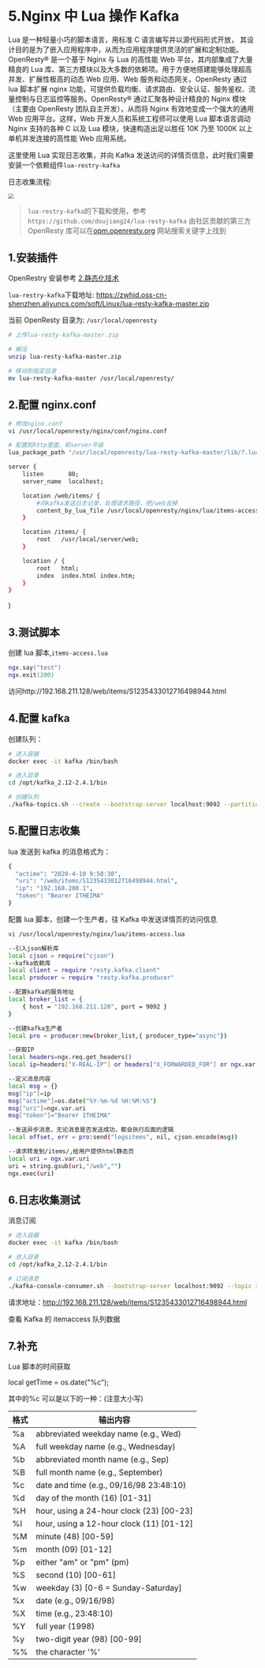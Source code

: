 # 5.Nginx 中 Lua 操作 Kafka

Lua 是一种轻量小巧的脚本语言，用标准 C 语言编写并以源代码形式开放， 其设计目的是为了嵌入应用程序中，从而为应用程序提供灵活的扩展和定制功能。
​ OpenResty® 是一个基于 Nginx 与 Lua 的高性能 Web 平台，其内部集成了大量精良的 Lua 库、第三方模块以及大多数的依赖项。用于方便地搭建能够处理超高并发、扩展性极高的动态 Web 应用、Web 服务和动态网关。OpenResty 通过 lua 脚本扩展 nginx 功能，可提供负载均衡、请求路由、安全认证、服务鉴权、流量控制与日志监控等服务。
​ OpenResty® 通过汇聚各种设计精良的 Nginx 模块（主要由 OpenResty 团队自主开发），从而将 Nginx 有效地变成一个强大的通用 Web 应用平台。这样，Web 开发人员和系统工程师可以使用 Lua 脚本语言调动 Nginx 支持的各种 C 以及 Lua 模块，快速构造出足以胜任 10K 乃至 1000K 以上单机并发连接的高性能 Web 应用系统。

这里使用 Lua 实现日志收集，并向 Kafka 发送访问的详情页信息，此时我们需要安装一个依赖组件`lua-restry-kafka`

日志收集流程:

<img src="https://zwhid.oss-cn-shenzhen.aliyuncs.com/blog/e9VjG4-e9VjG4.png" style="zoom: 67%;" />

> `lua-restry-kafka`的下载和使用，参考`https://github.com/doujiang24/lua-resty-kafka`
> 由社区贡献的第三方 OpenResty 库可以在[opm.openresty.org](https://opm.openresty.org/) 网站搜索关键字上找到

## 1.安装插件

OpenRestry 安装参考 [2.静态化技术](./2.静态化技术.md)

`lua-restry-kafka`下载地址: https://zwhid.oss-cn-shenzhen.aliyuncs.com/soft/Linux/lua-resty-kafka-master.zip

当前 OpenResty 目录为: `/usr/local/openresty`

```bash
# 上传lua-resty-kafka-master.zip

# 解压
unzip lua-resty-kafka-master.zip

# 移动到指定目录
mv lua-resty-kafka-master /usr/local/openresty/
```

## 2.配置 nginx.conf

```bash
# 修改nginx.conf
vi /usr/local/openresty/nginx/conf/nginx.conf
```

```bash
# 配置到http里面，和server平级
lua_package_path "/usr/local/openresty/lua-resty-kafka-master/lib/?.lua;;";

server {
    listen       80;
    server_name  localhost;

    location /web/items/ {
        #向kafka发送日志记录，处理请求路径，把/web去掉
        content_by_lua_file /usr/local/openresty/nginx/lua/items-access.lua;
    }

    location /items/ {
        root   /usr/local/server/web;
    }

    location / {
        root   html;
        index  index.html index.htm;
    }
}
```

)

## 3.测试脚本

创建 lua 脚本,`items-access.lua`

```lua
ngx.say("test")
ngx.exit(200)
```

访问http://192.168.211.128/web/items/S1235433012716498944.html

## 4.配置 kafka

创建队列：

```bash
# 进入容器
docker exec -it kafka /bin/bash

# 进入目录
cd /opt/kafka_2.12-2.4.1/bin

# 创建队列
./kafka-topics.sh --create --bootstrap-server localhost:9092 --partitions 1 --replication-factor 1 --topic itemaccess
```

## 5.配置日志收集

lua 发送到 kafka 的消息格式为：

```bash
{
  "actime": "2020-4-10 9:50:30",
  "uri": "/web/items/S1235433012716498944.html",
  "ip": "192.168.200.1",
  "token": "Bearer ITHEIMA"
}
```

配置 lua 脚本，创建一个生产者，往 Kafka 中发送详情页的访问信息

```bash
vi /usr/local/openresty/nginx/lua/items-access.lua
```

```bash
--引入json解析库
local cjson = require("cjson")
--kafka依赖库
local client = require "resty.kafka.client"
local producer = require "resty.kafka.producer"

--配置kafka的服务地址
local broker_list = {
	{ host = "192.168.211.128", port = 9092 }
}

--创建kafka生产者
local pro = producer:new(broker_list,{ producer_type="async"})

--获取IP
local headers=ngx.req.get_headers()
local ip=headers["X-REAL-IP"] or headers["X_FORWARDED_FOR"] or ngx.var.remote_addr or "0.0.0.0"

--定义消息内容
local msg = {}
msg["ip"]=ip
msg["actime"]=os.date("%Y-%m-%d %H:%M:%S")
msg["uri"]=ngx.var.uri
msg["token"]="Bearer ITHEIMA"

--发送异步消息，无论消息是否发送成功，都会执行后面的逻辑
local offset, err = pro:send("logsitems", nil, cjson.encode(msg))

--请求转发到/items/,给用户提供html静态页
local uri = ngx.var.uri
uri = string.gsub(uri,"/web","")
ngx.exec(uri)
```

## 6.日志收集测试

消息订阅

```bash
# 进入容器
docker exec -it kafka /bin/bash

# 进入目录
cd /opt/kafka_2.12-2.4.1/bin

# 订阅消息
./kafka-console-consumer.sh --bootstrap-server localhost:9092 --topic itemaccess --from-beginning
```

请求地址：<http://192.168.211.128/web/items/S1235433012716498944.html>

查看 Kafka 的 itemaccess 队列数据

## 7.补充

Lua 脚本的时间获取

local getTime = os.date("%c");

其中的%c 可以是以下的一种：(注意大小写)

| 格式 | 输出内容                                 |
| ---- | ---------------------------------------- |
| %a   | abbreviated weekday name (e.g., Wed)     |
| %A   | full weekday name (e.g., Wednesday)      |
| %b   | abbreviated month name (e.g., Sep)       |
| %B   | full month name (e.g., September)        |
| %c   | date and time (e.g., 09/16/98 23:48:10)  |
| %d   | day of the month (16) [01-31]            |
| %H   | hour, using a 24-hour clock (23) [00-23] |
| %I   | hour, using a 12-hour clock (11) [01-12] |
| %M   | minute (48) [00-59]                      |
| %m   | month (09) [01-12]                       |
| %p   | either "am" or "pm" (pm)                 |
| %S   | second (10) [00-61]                      |
| %w   | weekday (3) [0-6 = Sunday-Saturday]      |
| %x   | date (e.g., 09/16/98)                    |
| %X   | time (e.g., 23:48:10)                    |
| %Y   | full year (1998)                         |
| %y   | two-digit year (98) [00-99]              |
| %%   | the character '%'                        |
